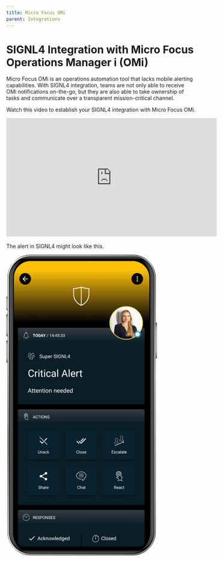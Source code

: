 ```yaml
---
title: Micro Focus OMi
parent: Integrations
---
```


# SIGNL4 Integration with Micro Focus Operations Manager i (OMi)

Micro Focus OMi is an operations automation tool that lacks mobile alerting capabilities. With SIGNL4 integration, teams are not only able to receive OMi notifications on-the-go, but they are also able to take ownership of tasks and communicate over a transparent mission-critical channel.

Watch this video to establish your SIGNL4 integration with Micro Focus OMi.

<iframe width="560" height="315" src="https://www.youtube.com/embed/7XJUZ4U84Ds?si=b_An2CNinz9XUCRz" title="YouTube video player" frameborder="0" allow="accelerometer; autoplay; clipboard-write; encrypted-media; gyroscope; picture-in-picture; web-share" referrerpolicy="strict-origin-when-cross-origin" allowfullscreen></iframe>

The alert in SIGNL4 might look like this.

![SIGNL4 Alert](signl4-alert.png)
